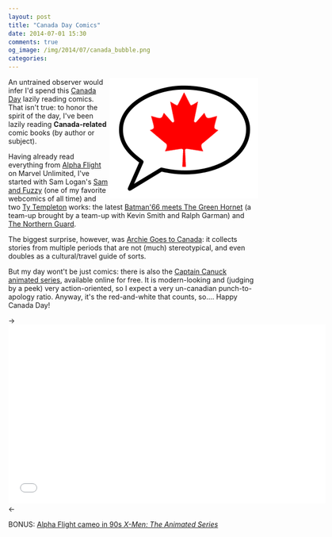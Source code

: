 ```yaml
---
layout: post
title: "Canada Day Comics"
date: 2014-07-01 15:30
comments: true
og_image: /img/2014/07/canada_bubble.png
categories:
---
```


<a href="https://en.wikipedia.org/wiki/User:Curly_Turkey"><img src="/img/2014/07/canada_bubble.png" style="border:0; box-shadow:0px 0px 0px" align="right" alt="CC-BY Curly Turkey" title="CC-BY Curly Turkey" /></a>An untrained observer would infer I'd spend this [Canada Day][1] lazily reading comics. That isn't true: to honor the spirit of the day, I've been lazily reading **Canada-related** comic books (by author or subject).

Having already read everything from [Alpha Flight][2] on Marvel Unlimited, I've started with Sam Logan's [Sam and Fuzzy][4] (one of my favorite webcomics of all time) and two [Ty Templeton][5] works: the latest [Batman'66 meets The Green Hornet][6] (a team-up brought by a team-up with Kevin Smith and Ralph Garman) and [The Northern Guard][7].

The biggest surprise, however, was [Archie Goes to Canada][8]: it collects stories from multiple periods that are not (much) stereotypical, and even doubles as a cultural/travel guide of sorts.

But my day wont't be just comics: there is also the
[Captain Canuck animated series][20], available online for free. It is modern-looking and (judging by a peek) very action-oriented, so I expect a very un-canadian punch-to-apology ratio. Anyway, it's the red-and-white that counts, so.... Happy Canada Day!

-> <iframe width="640" height="360" src="//www.youtube.com/embed/mFinqPnt7So" frameborder="0" allowfullscreen></iframe> <-

BONUS: [Alpha Flight cameo in 90s *X-Men: The Animated Series*][21]

[1]: http://canadaday.gc.ca
[2]: https://en.wikipedia.org/wiki/Alpha_Flight
[4]: http://www.samandfuzzy.com/new-reader
[5]: http://tytempletonart.wordpress.com/all-about-ty/about/
[6]: https://www.comixology.com/Batman-66-Meets-The-Green-Hornet/comics-series/22639
[7]: https://www.comixology.com/The-Northern-Guard-1/digital-comic/12321
[8]: https://www.comixology.com/Archie-Goes-to-Canada/digital-comic/94968

[20]: http://www.captaincanuck.com/web-series/
[21]: https://www.youtube.com/watch?v=MBmytm6RmB0
